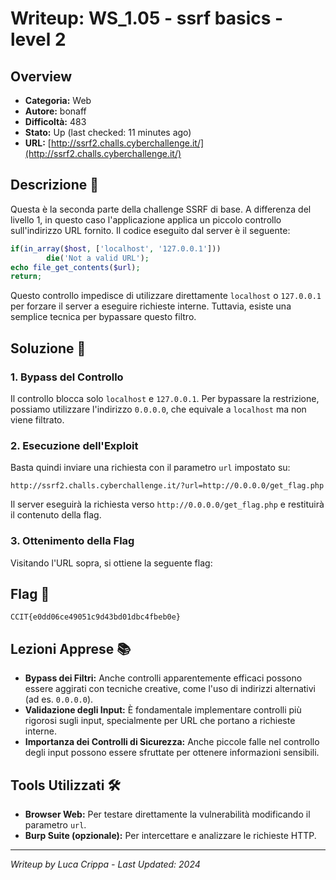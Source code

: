# Writeup: WS_1.05 - ssrf basics - level 2

## Overview
- **Categoria:** Web
- **Autore:** bonaff
- **Difficoltà:** 483
- **Stato:** Up (last checked: 11 minutes ago)
- **URL:** [http://ssrf2.challs.cyberchallenge.it/](http://ssrf2.challs.cyberchallenge.it/)

## Descrizione 📝
Questa è la seconda parte della challenge SSRF di base. A differenza del livello 1, in questo caso l'applicazione applica un piccolo controllo sull'indirizzo URL fornito. Il codice eseguito dal server è il seguente:
```php
if(in_array($host, ['localhost', '127.0.0.1']))
        die('Not a valid URL');
echo file_get_contents($url);
return;
```
Questo controllo impedisce di utilizzare direttamente `localhost` o `127.0.0.1` per forzare il server a eseguire richieste interne. Tuttavia, esiste una semplice tecnica per bypassare questo filtro.

## Soluzione 🎯

### 1. Bypass del Controllo
Il controllo blocca solo `localhost` e `127.0.0.1`. Per bypassare la restrizione, possiamo utilizzare l'indirizzo `0.0.0.0`, che equivale a `localhost` ma non viene filtrato.

### 2. Esecuzione dell'Exploit
Basta quindi inviare una richiesta con il parametro `url` impostato su:
```
http://ssrf2.challs.cyberchallenge.it/?url=http://0.0.0.0/get_flag.php
```
Il server eseguirà la richiesta verso `http://0.0.0.0/get_flag.php` e restituirà il contenuto della flag.

### 3. Ottenimento della Flag
Visitando l'URL sopra, si ottiene la seguente flag:

## Flag 🏁
```
CCIT{e0dd06ce49051c9d43bd01dbc4fbeb0e}
```

## Lezioni Apprese 📚
- **Bypass dei Filtri:** Anche controlli apparentemente efficaci possono essere aggirati con tecniche creative, come l'uso di indirizzi alternativi (ad es. `0.0.0.0`).
- **Validazione degli Input:** È fondamentale implementare controlli più rigorosi sugli input, specialmente per URL che portano a richieste interne.
- **Importanza dei Controlli di Sicurezza:** Anche piccole falle nel controllo degli input possono essere sfruttate per ottenere informazioni sensibili.

## Tools Utilizzati 🛠️
- **Browser Web:** Per testare direttamente la vulnerabilità modificando il parametro `url`.
- **Burp Suite (opzionale):** Per intercettare e analizzare le richieste HTTP.

---

*Writeup by Luca Crippa - Last Updated: 2024*
